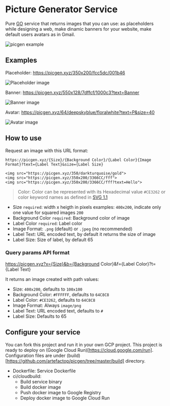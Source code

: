 # Picture Generator Service

Pure [GO](https://golang.org) service that returns images that you can use: as placeholders while designing a web, make dinamic banners for your website, make default users avatars as in Gmail.

![picgen example](https://picgen.xyz/256x158/ce3262/black.png?text=picgen&size=41)

## Examples

Placeholder: https://picgen.xyz/350x200/fcc5dc/001b46

![Placeholder image](https://picgen.xyz/350x200/fcc5dc/001b46)

Banner: https://picgen.xyz/550x128/7dffcf/1000c3?text=Banner

![Banner image](https://picgen.xyz/550x128/7dffcf/1000c3?text=Banner)

Avatar: https://picgen.xyz/64/deepskyblue/floralwhite?text=P&size=40

![Avatar image](https://picgen.xyz/64/deepskyblue/floralwhite?text=P&size=40)


## How to use

Request an image with this URL format:

`https://picgen.xyz/{Size}/{Background Color}/{Label Color}{Image Format}?text={Label Text}&size={Label Size}`

```
<img src="https://picgen.xyz/350/darkturquoise/gold">
<img src="https://picgen.xyz/350x200/3366CC/fff">
<img src="https://picgen.xyz/350x200/3366CC/fff?text=Hello">
```

> Color: Color can be represented with its Hexadecimal value `#CE3262` or color keyword names as defined in [SVG 1.1](https://www.w3.org/TR/2003/REC-SVG11-20030114/types.html#ColorKeywords)

- Size `required`: width x heigth in pixels examples: `400x200`, indicate only one value for squared images `200`
- Background Color `required`: Background color of image
- Label Color `required`: Label color
- Image Format: `.png` (default) or `.jpeg` (no recommended)
- Label Text: URL encoded text, by default it returns the size of image
- Label Size: Size of label, by default 65

### Query params API format

https://picgen.xyz?x={Size}&b={Background Color}&f={Label Color}?t={Label Text}

It returns an image created with path values:
- Size: `400x200`, defaults to `100x100`
- Background Color: `#FFFFFF`, defaults to `64C8C8`
- Label Color: `#CE3262`, defaults to `64C8C8`
- Image Format: Always `image/png`
- Label Text: URL encoded text, defaults to `#`
- Label Size: Defaults to 65

## Configure your service

You can fork this project and run it in your own GCP project. 
This project is ready to deploy on (Google Cloud Run)[https://cloud.google.com/run]. Configuration files are under (build)[https://github.com/artefactop/picgen/tree/master/build] directory.

- Dockerfile: Service Dockerfile 
- ci/cloudbuild: 
    - Build service binary
    - Build docker image
    - Push docker image to Google Registry
    - Deploy docker image to Google Cloud Run
